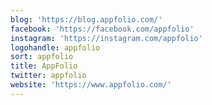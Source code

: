 ```yaml
---
blog: 'https://blog.appfolio.com/'
facebook: 'https://facebook.com/appfolio'
instagram: 'https://instagram.com/appfolio'
logohandle: appfolio
sort: appfolio
title: AppFolio
twitter: appfolio
website: 'https://www.appfolio.com/'
---
```


